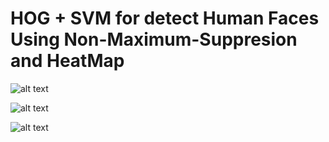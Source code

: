 # HOG + SVM for detect Human Faces Using Non-Maximum-Suppresion and HeatMap
![alt text](https://github.com/98210184/HOG-SVM-Face-Detection-Using-Non-Maximum-Suppresion-and-HeatMap/blob/master/GHB%20Images/image1.png?raw=true)

![alt text](https://github.com/98210184/HOG-SVM-Face-Detection-Using-Non-Maximum-Suppresion-and-HeatMap/blob/master/GHB%20Images/image2.png?raw=true)

![alt text](https://github.com/98210184/HOG-SVM-Face-Detection-Using-Non-Maximum-Suppresion-and-HeatMap/blob/master/GHB%20Images/image3.png?raw=true)
